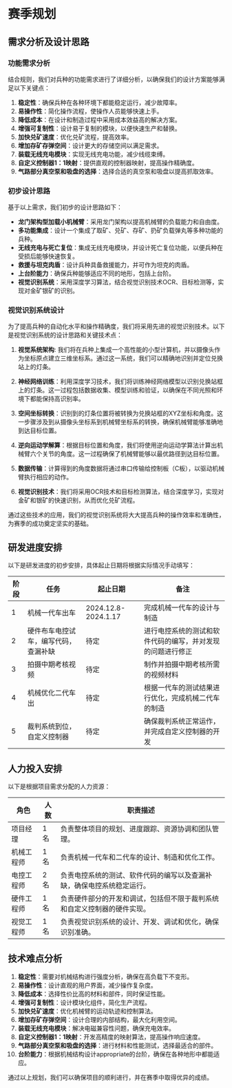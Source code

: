 # 赛季规划

## 需求分析及设计思路

### 功能需求分析

结合规则，我们对兵种的功能需求进行了详细分析，以确保我们的设计方案能够满足以下关键点：

1. **稳定性**：确保兵种在各种环境下都能稳定运行，减少故障率。
2. **易操作性**：简化操作流程，使操作人员能够快速上手。
3. **降低成本**：在设计和制造过程中采用成本效益高的解决方案。
4. **增强可复制性**：设计易于复制的模块，以便快速生产和替换。
5. **加快兑矿速度**：优化兑矿流程，提高效率。
6. **增加存矿存弹空间**：设计更大的存储空间以满足需求。
7. **装载无线充电模块**：实现无线充电功能，减少线缆束缚。
8. **自定义控制器1：1映射**：提供直观的控制器映射，提高操作精确度。
9. **气路部分真空泵和吸盘的选择**：选择合适的真空泵和吸盘以提高抓取效率。

### 初步设计思路

基于以上需求，我们初步的设计思路如下：

- **龙门架构型加载小机械臂**：采用龙门架构以提高机械臂的负载能力和自由度。
- **多功能集成**：设计一个集成了取矿、兑矿、存矿、扔矿负载弹丸等多种功能的兵种。
- **无线充电与死亡复位**：集成无线充电模块，并设计死亡复位功能，以便兵种在受损后能够快速恢复。
- **救援与坦克肉盾**：设计兵种具备救援能力，并可作为坦克的肉盾。
- **上台阶能力**：确保兵种能够适应不同的地形，包括上台阶。
- **视觉识别系统**：采用深度学习算法，结合视觉识别技术OCR、目标检测等，实现对金矿银矿的识别。

### 视觉识别系统设计

为了提高兵种的自动化水平和操作精确度，我们将采用先进的视觉识别技术。以下是视觉识别系统的设计思路和关键技术点：

1. **视觉系统架构**: 我们将在兵种上集成一个高性能的小型计算机，并以摄像头作为坐标原点建立三维坐标系。通过这一系统，我们可以精确地识别并定位兑换站上的灯条。

2. **神经网络训练**：利用深度学习技术，我们将训练神经网络模型以识别兑换站框上的灯条。这一过程包括数据收集、模型训练和验证，以确保在不同光照和环境下都能保持高识别率。

3. **空间坐标转换**：识别到的灯条位置将被转换为兑换站框的XYZ坐标和角度。这一步骤涉及到从摄像头坐标系到机械臂坐标系的转换，确保机械臂能够准确地到达目标位置。

4. **逆向运动学解算**：根据目标位置和角度，我们将使用逆向运动学算法计算出机械臂六个关节的角度。这一过程确保了机械臂能够以最优路径到达目标位置。

5. **数据传输**：计算得到的角度数据将通过串口传输给控制板（C板），以驱动机械臂执行相应的动作。

6. **视觉识别技术**：我们将采用OCR技术和目标检测算法，结合深度学习，实现对金矿和银矿的快速识别，从而优化兑矿流程。

通过这些技术的应用，我们的视觉识别系统将大大提高兵种的操作效率和准确性，为赛季的成功奠定坚实的基础。

## 研发进度安排

以下是研发进度的初步安排，具体起止日期将根据实际情况手动填写：

| 阶段 | 任务 | 起止日期 | 备注 |
| --- | --- | --- | --- |
| 1 | 机械一代车出车 | 2024.12.8-2024.1.17 | 完成机械一代车的设计与制造 |
| 2 | 硬件布车电控试车，编写代码，查漏补缺 | 待定 | 进行电控系统的测试和软件代码的编写，并对发现的问题进行修正 |
| 3 | 拍摄中期考核视频 | 待定 | 制作并拍摄中期考核所需的视频材料 |
| 4 | 机械优化二代车出 | 待定 | 根据一代车的测试结果进行优化，完成机械二代车的制造 |
| 5 | 裁判系统到位，自定义控制器 | 待定 | 确保裁判系统正常运作，并完成自定义控制器的开发 |

## 人力投入安排

以下是根据项目需求分配的人力资源：

| 角色 | 人数 | 职责描述 |
| --- | --- | --- |
| 项目经理 | 1名 | 负责整体项目的规划、进度跟踪、资源协调和团队管理。 |
| 机械工程师 | 1名 | 负责机械一代车和二代车的设计、制造和优化工作。 |
| 电控工程师 | 2名 | 负责电控系统的测试、软件代码的编写以及查漏补缺，确保电控系统稳定运行。 |
| 硬件工程师 | 1名 | 负责硬件部分的开发和调试，包括但不限于裁判系统和自定义控制器的硬件实现。 |
| 视觉工程师 | 1名 | 负责视觉识别系统的设计、开发、调试和优化，确保识别准确。 |

## 技术难点分析

1. **稳定性**：需要对机械结构进行强度分析，确保在高负载下不变形。
2. **易操作性**：设计直观的用户界面，减少操作复杂度。
3. **降低成本**：选择性价比高的材料和部件，同时保证性能。
4. **增强可复制性**：设计模块化组件，简化生产流程。
5. **加快兑矿速度**：优化机械臂的运动轨迹和控制算法。
6. **增加存矿存弹空间**：设计合理的内部结构，最大化利用空间。
7. **装载无线充电模块**：解决电磁兼容性问题，确保充电效率。
8. **自定义控制器1：1映射**：开发高精度的映射算法，提高操作响应速度。
9. **气路部分真空泵和吸盘的选择**：进行材料和性能测试，选择最适合的部件。
10. **台阶能力**：根据机械结构设计appropriate的台阶，确保在各种地形中都能适应。

通过以上规划，我们可以确保项目的顺利进行，并在赛季中取得优异的成绩。
